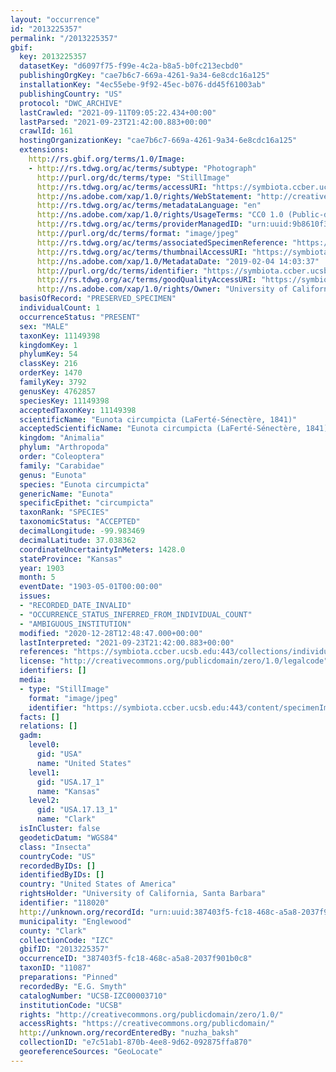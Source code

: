 ```yaml
---
layout: "occurrence"
id: "2013225357"
permalink: "/2013225357"
gbif:
  key: 2013225357
  datasetKey: "d6097f75-f99e-4c2a-b8a5-b0fc213ecbd0"
  publishingOrgKey: "cae7b6c7-669a-4261-9a34-6e8cdc16a125"
  installationKey: "4ec55ebe-9f92-45ec-b076-dd45f61003ab"
  publishingCountry: "US"
  protocol: "DWC_ARCHIVE"
  lastCrawled: "2021-09-11T09:05:22.434+00:00"
  lastParsed: "2021-09-23T21:42:00.883+00:00"
  crawlId: 161
  hostingOrganizationKey: "cae7b6c7-669a-4261-9a34-6e8cdc16a125"
  extensions:
    http://rs.gbif.org/terms/1.0/Image:
    - http://rs.tdwg.org/ac/terms/subtype: "Photograph"
      http://purl.org/dc/terms/type: "StillImage"
      http://rs.tdwg.org/ac/terms/accessURI: "https://symbiota.ccber.ucsb.edu:443/content/specimenImages/UCSB_IZC/UCSB-IZC00003/UCSB-IZC00003710_lg.jpg"
      http://ns.adobe.com/xap/1.0/rights/WebStatement: "http://creativecommons.org/publicdomain/zero/1.0/"
      http://rs.tdwg.org/ac/terms/metadataLanguage: "en"
      http://ns.adobe.com/xap/1.0/rights/UsageTerms: "CC0 1.0 (Public-domain)"
      http://rs.tdwg.org/ac/terms/providerManagedID: "urn:uuid:9b8610f3-bebc-4d8b-8b0b-7f64dbc2290c"
      http://purl.org/dc/terms/format: "image/jpeg"
      http://rs.tdwg.org/ac/terms/associatedSpecimenReference: "https://symbiota.ccber.ucsb.edu:443/collections/individual/index.php?occid=118020"
      http://rs.tdwg.org/ac/terms/thumbnailAccessURI: "https://symbiota.ccber.ucsb.edu:443/content/specimenImages/UCSB_IZC/UCSB-IZC00003/UCSB-IZC00003710_tn.jpg"
      http://ns.adobe.com/xap/1.0/MetadataDate: "2019-02-04 14:03:37"
      http://purl.org/dc/terms/identifier: "https://symbiota.ccber.ucsb.edu:443/content/specimenImages/UCSB_IZC/UCSB-IZC00003/UCSB-IZC00003710_lg.jpg"
      http://rs.tdwg.org/ac/terms/goodQualityAccessURI: "https://symbiota.ccber.ucsb.edu:443/content/specimenImages/UCSB_IZC/UCSB-IZC00003/UCSB-IZC00003710.jpg"
      http://ns.adobe.com/xap/1.0/rights/Owner: "University of California, Santa Barbara"
  basisOfRecord: "PRESERVED_SPECIMEN"
  individualCount: 1
  occurrenceStatus: "PRESENT"
  sex: "MALE"
  taxonKey: 11149398
  kingdomKey: 1
  phylumKey: 54
  classKey: 216
  orderKey: 1470
  familyKey: 3792
  genusKey: 4762857
  speciesKey: 11149398
  acceptedTaxonKey: 11149398
  scientificName: "Eunota circumpicta (LaFerté-Sénectère, 1841)"
  acceptedScientificName: "Eunota circumpicta (LaFerté-Sénectère, 1841)"
  kingdom: "Animalia"
  phylum: "Arthropoda"
  order: "Coleoptera"
  family: "Carabidae"
  genus: "Eunota"
  species: "Eunota circumpicta"
  genericName: "Eunota"
  specificEpithet: "circumpicta"
  taxonRank: "SPECIES"
  taxonomicStatus: "ACCEPTED"
  decimalLongitude: -99.983469
  decimalLatitude: 37.038362
  coordinateUncertaintyInMeters: 1428.0
  stateProvince: "Kansas"
  year: 1903
  month: 5
  eventDate: "1903-05-01T00:00:00"
  issues:
  - "RECORDED_DATE_INVALID"
  - "OCCURRENCE_STATUS_INFERRED_FROM_INDIVIDUAL_COUNT"
  - "AMBIGUOUS_INSTITUTION"
  modified: "2020-12-28T12:48:47.000+00:00"
  lastInterpreted: "2021-09-23T21:42:00.883+00:00"
  references: "https://symbiota.ccber.ucsb.edu:443/collections/individual/index.php?occid=118020"
  license: "http://creativecommons.org/publicdomain/zero/1.0/legalcode"
  identifiers: []
  media:
  - type: "StillImage"
    format: "image/jpeg"
    identifier: "https://symbiota.ccber.ucsb.edu:443/content/specimenImages/UCSB_IZC/UCSB-IZC00003/UCSB-IZC00003710_lg.jpg"
  facts: []
  relations: []
  gadm:
    level0:
      gid: "USA"
      name: "United States"
    level1:
      gid: "USA.17_1"
      name: "Kansas"
    level2:
      gid: "USA.17.13_1"
      name: "Clark"
  isInCluster: false
  geodeticDatum: "WGS84"
  class: "Insecta"
  countryCode: "US"
  recordedByIDs: []
  identifiedByIDs: []
  country: "United States of America"
  rightsHolder: "University of California, Santa Barbara"
  identifier: "118020"
  http://unknown.org/recordId: "urn:uuid:387403f5-fc18-468c-a5a8-2037f901b0c8"
  municipality: "Englewood"
  county: "Clark"
  collectionCode: "IZC"
  gbifID: "2013225357"
  occurrenceID: "387403f5-fc18-468c-a5a8-2037f901b0c8"
  taxonID: "11087"
  preparations: "Pinned"
  recordedBy: "E.G. Smyth"
  catalogNumber: "UCSB-IZC00003710"
  institutionCode: "UCSB"
  rights: "http://creativecommons.org/publicdomain/zero/1.0/"
  accessRights: "https://creativecommons.org/publicdomain/"
  http://unknown.org/recordEnteredBy: "nuzha_baksh"
  collectionID: "e7c51ab1-870b-4ee8-9d62-092875ffa870"
  georeferenceSources: "GeoLocate"
---
```


